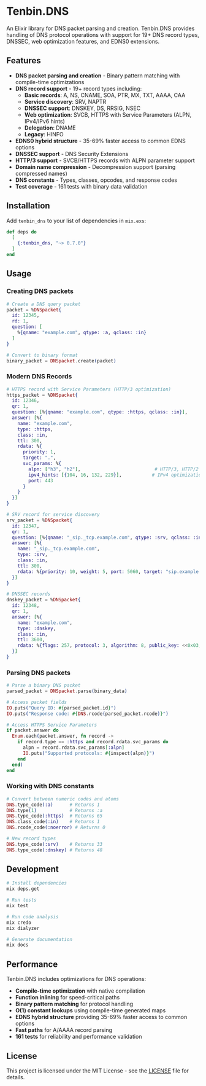 # Tenbin.DNS

An Elixir library for DNS packet parsing and creation. Tenbin.DNS provides handling of DNS protocol operations with support for 19+ DNS record types, DNSSEC, web optimization features, and EDNS0 extensions.

## Features

- **DNS packet parsing and creation** - Binary pattern matching with compile-time optimizations
- **DNS record support** - 19+ record types including:
  - **Basic records**: A, NS, CNAME, SOA, PTR, MX, TXT, AAAA, CAA
  - **Service discovery**: SRV, NAPTR
  - **DNSSEC support**: DNSKEY, DS, RRSIG, NSEC
  - **Web optimization**: SVCB, HTTPS with Service Parameters (ALPN, IPv4/IPv6 hints)
  - **Delegation**: DNAME
  - **Legacy**: HINFO
- **EDNS0 hybrid structure** - 35-69% faster access to common EDNS options
- **DNSSEC support** - DNS Security Extensions
- **HTTP/3 support** - SVCB/HTTPS records with ALPN parameter support
- **Domain name compression** - Decompression support (parsing compressed names)
- **DNS constants** - Types, classes, opcodes, and response codes
- **Test coverage** - 161 tests with binary data validation

## Installation

Add `tenbin_dns` to your list of dependencies in `mix.exs`:

```elixir
def deps do
  [
    {:tenbin_dns, "~> 0.7.0"}
  ]
end
```

## Usage

### Creating DNS packets

```elixir
# Create a DNS query packet
packet = %DNSpacket{
  id: 12345,
  rd: 1,
  question: [
    %{qname: "example.com", qtype: :a, qclass: :in}
  ]
}

# Convert to binary format
binary_packet = DNSpacket.create(packet)
```

### Modern DNS Records

```elixir
# HTTPS record with Service Parameters (HTTP/3 optimization)
https_packet = %DNSpacket{
  id: 12346,
  qr: 1,
  question: [%{qname: "example.com", qtype: :https, qclass: :in}],
  answer: [%{
    name: "example.com", 
    type: :https, 
    class: :in, 
    ttl: 300,
    rdata: %{
      priority: 1, 
      target: ".", 
      svc_params: %{
        alpn: ["h3", "h2"],                           # HTTP/3, HTTP/2 support
        ipv4_hints: [{104, 16, 132, 229}],           # IPv4 optimization hints
        port: 443
      }
    }
  }]
}

# SRV record for service discovery
srv_packet = %DNSpacket{
  id: 12347,
  qr: 1,
  question: [%{qname: "_sip._tcp.example.com", qtype: :srv, qclass: :in}],
  answer: [%{
    name: "_sip._tcp.example.com", 
    type: :srv, 
    class: :in, 
    ttl: 300,
    rdata: %{priority: 10, weight: 5, port: 5060, target: "sip.example.com"}
  }]
}

# DNSSEC records
dnskey_packet = %DNSpacket{
  id: 12348,
  qr: 1,
  answer: [%{
    name: "example.com", 
    type: :dnskey, 
    class: :in, 
    ttl: 3600,
    rdata: %{flags: 257, protocol: 3, algorithm: 8, public_key: <<0x03, 0x01, 0x00, 0x01>>}
  }]
}
```

### Parsing DNS packets

```elixir
# Parse a binary DNS packet
parsed_packet = DNSpacket.parse(binary_data)

# Access packet fields
IO.puts("Query ID: #{parsed_packet.id}")
IO.puts("Response code: #{DNS.rcode(parsed_packet.rcode)}")

# Access HTTPS Service Parameters
if packet.answer do
  Enum.each(packet.answer, fn record ->
    if record.type == :https and record.rdata.svc_params do
      alpn = record.rdata.svc_params[:alpn]
      IO.puts("Supported protocols: #{inspect(alpn)}")
    end
  end)
end
```

### Working with DNS constants

```elixir
# Convert between numeric codes and atoms
DNS.type_code(:a)      # Returns 1
DNS.type(1)            # Returns :a
DNS.type_code(:https)  # Returns 65
DNS.class_code(:in)    # Returns 1
DNS.rcode_code(:noerror) # Returns 0

# New record types
DNS.type_code(:srv)    # Returns 33
DNS.type_code(:dnskey) # Returns 48
```

## Development

```bash
# Install dependencies
mix deps.get

# Run tests
mix test

# Run code analysis
mix credo
mix dialyzer

# Generate documentation
mix docs
```

## Performance

Tenbin.DNS includes optimizations for DNS operations:
- **Compile-time optimization** with native compilation
- **Function inlining** for speed-critical paths  
- **Binary pattern matching** for protocol handling
- **O(1) constant lookups** using compile-time generated maps
- **EDNS hybrid structure** providing 35-69% faster access to common options
- **Fast paths** for A/AAAA record parsing
- **161 tests** for reliability and performance validation

## License

This project is licensed under the MIT License - see the [LICENSE](LICENSE) file for details.

